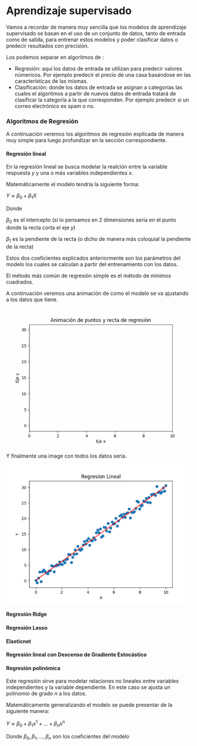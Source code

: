 # Aprendizaje supervisado

Vamos a recordar de manera muy sencilla que los modelos de aprendizaje supervisado se basan en el uso de un conjunto de datos, tanto de entrada como de salida, para entrenar estos modelos y poder clasificar datos o predecir resultados con precisión.

Los podemos separar en algoritmos de :
- Regresión: aquí los datos de entrada se utilizan para predecir valores númericos. Por ejemplo predecir el precio de una casa basándose en las características de las mismas.
- Clasificación: donde los datos de entrada se asignan a categorías las cuales el algoritmos a partir de nuevos datos de entrada tratará de clasificar la categoría a la que corresponden. Por ejemplo predecir si un correo electrónico es spam o no.


### Algoritmos de Regresión

A continuación veremos los algoritmos de regresión explicada de manera muy simple para luego profundizar en la sección correspondiente.

#### Regresión lineal
En la regresión lineal se busca modelar la realción entre la variable respuesta $y$ y una o más variables independientes $x$. 

Matemáticamente el modelo tendría la siguiente forma:

$Y\approx\beta_0+\beta_1X$

Donde 

$\beta_0$ es el intercepto (si lo pensamos en 2 dimensiones sería en el punto donde la recta corta el eje $y$)

$\beta_1$ es la pendiente de la recta (o dicho de manera más coloquial la pendiente de la recta)

Estos dos coeficientes explicados anteriormente son los parámetros del modelo los cuales se calculan a partir del entrenamiento con los datos.

El método más común de regresión simple es el método de mínimos cuadrados.

A continuación veremos una animación de como el modelo se va ajustando a los datos que tiene.

![regresion_linea_animacion](/gif/ani_regresion_lineal.gif)

Y finalmente una image con todos los datos sería.

![regresion_lineal](/img/regresion_lineal.png "hola")

#### Regresión Ridge

#### Regresión Lasso

#### Elasticnet

#### Regresión lineal con Descenso de Gradiente Estocástico

#### Regresión polinómica

Este regresión sirve para modelar relaciones no lineales entre variables independientes y la variable dependiente. En este caso se ajusta un polinomio de grado $n$ a los datos.

Matemáticamente generalizando el modelo se puede presentar de la siguiente manera:

$Y\approx\beta_0+\beta_1x^1+...+ \beta_nx^n$

Donde $\beta_0,\beta_1, ... ,\beta_n$ son los coeficientes del modelo
